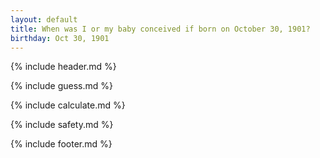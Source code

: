 ```yaml
---
layout: default
title: When was I or my baby conceived if born on October 30, 1901?
birthday: Oct 30, 1901
---
```


{% include header.md %}

{% include guess.md %}

{% include calculate.md %}

{% include safety.md %}

{% include footer.md %}



